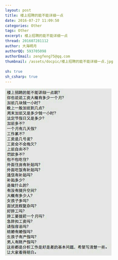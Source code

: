 ```yaml
---
layout: post
title: 楼上招聘的能不能详细一点
date: 2016-07-27 11:09:50
categories: Other
tags: Other
excerpt: 楼上招聘的能不能详细一点
thread: 201607281112
author: 大海明月
authorQQ: 593705098
authorEmail: zengfeng75@qq.com
thumbnail: /assets/docpic/楼上招聘的能不能详细一点.jpg

sh: true
sh_csharp: true
---
```




<img src="/assets/docpic/楼上招聘的能不能详细一点.jpg" />